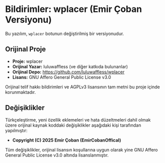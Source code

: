 # Bildirimler: wplacer (Emir Çoban Versiyonu)

Bu yazılım, `wplacer` botunun değiştirilmiş bir versiyonudur.

## Orijinal Proje

- **Proje:** wplacer
- **Orijinal Yazar:** luluwaffless (ve diğer katkıda bulunanlar)
- **Orijinal Depo:** https://github.com/luluwaffless/wplacer
- **Lisans:** GNU Affero General Public License v3.0

Orijinal telif hakkı bildirimleri ve AGPLv3 lisansının tam metni bu proje içinde korunmaktadır.

## Değişiklikler

Türkçeleştirme, yeni özellik eklemeleri ve hata düzeltmeleri dahil olmak üzere orijinal kaynak koddaki değişiklikler aşağıdaki kişi tarafından yapılmıştır:

- **Copyright (C) 2025 Emir Çoban (EmirCobanOffical)**

Tüm değişiklikler, orijinal lisansın koşullarına uygun olarak yine GNU Affero General Public License v3.0 altında lisanslanmıştır.
